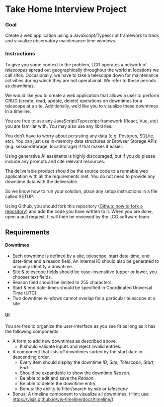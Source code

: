 # Take Home Interview Project

### Goal
Create a web application using a JavaScript/Typescript framework to track and visualize observatory maintenance time windows.

### Instructions
To give you some context to the problem, LCO operates a network of _telescopes_ spread out geographically throughout the world at locations we call _sites_. Occasionally, we have to take a telescope down for maintenance activities during which they are not operational. We refer to these periods as _downtimes_.

We would like you to create a web application that allows a user to perform CRUD (create, read, update, delete) operations on downtimes for a telescope at a site. Additionally, we’d like you to visualize these downtimes in a timeline.

You are free to use any JavaScript/Typescript framework (React, Vue, etc) you are familiar with. You may also use any libraries.

You don’t have to worry about persisting any data (e.g. Postgres, SQLite, etc). You can just use in-memory data structures or Browser Storage APIs (e.g. sessionStorage, localStorage) if that makes it easier.

Using generative AI assistants is highly discouraged, but if you do please include any prompts and cite relevant resources.

The deliverable product should be the source code to a runnable web application with all the requirements met. You do not need to provide any downtime data with the deliverable.

So we know how to run your solution, place any setup instructions in a file called SETUP.

Using Github, you should fork this repository ([Github: how to fork a repository](https://help.github.com/articles/fork-a-repo/)) and add the code you have written to it. When you are done, open a pull request. It will then be reviewed by the LCO software team.


## Requirements

#### Downtimes

* Each downtime is defined by a site, telescope, start date-time, end date-time and a reason field. An internal ID should also be generated to uniquely identify a downtime.
* Site & telescope fields should be case-insensitive (upper or lower, you choose) text fields.
* Reason field should be limited to 255 characters.
* Start & end date-times should be specified in Coordinated Universal Time (UTC).
* Two downtime windows cannot overlap for a particular telescope at a site


#### UI

You are free to organize the user-interface as you see fit as long as it has the following components:
* A form to add new downtimes as described above.
  * It should validate inputs and reject invalid entries.
* A component that lists _all_ downtimes sorted by the start date in descending order. 
  * Every item should display the downtime _ID_, _Site_, _Telescope_, _Start_, _End_.
  * Should be expandable to show the downtime _Reason_.
  * Be able to edit and save the _Reason_.
  * Be able to delete the downtime entry.
  * Bonus: the ability to filter/search by _site_ or _telescope_
* Bonus: A timeline component to visualize all downtimes. (Hint: use https://visjs.github.io/vis-timeline/docs/timeline/)